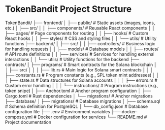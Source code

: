 # TokenBandit Project Structure

TokenBandit/
├── frontend/
│   ├── public/               # Static assets (images, icons, etc.)
│   ├── src/
│   │   ├── components/       # Reusable React components
│   │   ├── pages/            # Page components for routing
│   │   ├── hooks/            # Custom React hooks
│   │   ├── styles/           # CSS and styling files
│   │   └── utils/            # Utility functions
├── backend/
│   ├── src/
│   │   ├── controllers/      # Business logic for handling requests
│   │   ├── models/           # Database models
│   │   ├── routes/           # API route definitions
│   │   ├── services/         # Services for handling external interactions
│   │   └── utils/            # Utility functions for the backend
├── contracts/
│   ├── programs/             # Smart contracts for the Solana blockchain
│   │   ├── src/
│   │   │   ├── lib.rs        # Main logic for Solana smart contracts
│   │   │   ├── constants.rs  # Program constants (e.g., SPL token mint addresses)
│   │   │   ├── state.rs      # Data structures for Solana accounts
│   │   │   ├── errors.rs     # Custom error handling
│   │   │   └── instructions/  # Program instructions (e.g., token snipe)
│   ├── Anchor.toml           # Anchor program configuration
│   ├── Cargo.toml            # Rust dependencies
│   └── migrations/           # Anchor migrations
├── database/
│   ├── migrations/           # Database migrations
│   ├── schema.sql            # Schema definition for PostgreSQL
│   └── db_config.json        # Database configuration file
├── .env                      # Environment variables
├── docker-compose.yml        # Docker configuration for services
└── README.md                 # Project documentation
